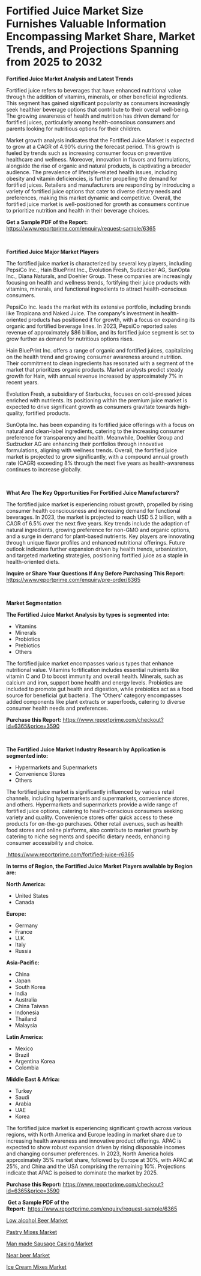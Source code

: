 <p><h1>Fortified Juice Market Size Furnishes Valuable Information Encompassing Market Share, Market Trends, and Projections Spanning from 2025 to 2032</h1></p><p><strong>Fortified Juice Market Analysis and Latest Trends</strong></p>
<p><p>Fortified juice refers to beverages that have enhanced nutritional value through the addition of vitamins, minerals, or other beneficial ingredients. This segment has gained significant popularity as consumers increasingly seek healthier beverage options that contribute to their overall well-being. The growing awareness of health and nutrition has driven demand for fortified juices, particularly among health-conscious consumers and parents looking for nutritious options for their children.</p><p>Market growth analysis indicates that the Fortified Juice Market is expected to grow at a CAGR of 4.90% during the forecast period. This growth is fueled by trends such as increasing consumer focus on preventive healthcare and wellness. Moreover, innovation in flavors and formulations, alongside the rise of organic and natural products, is captivating a broader audience. The prevalence of lifestyle-related health issues, including obesity and vitamin deficiencies, is further propelling the demand for fortified juices. Retailers and manufacturers are responding by introducing a variety of fortified juice options that cater to diverse dietary needs and preferences, making this market dynamic and competitive. Overall, the fortified juice market is well-positioned for growth as consumers continue to prioritize nutrition and health in their beverage choices.</p></p>
<p><strong>Get a Sample PDF of the Report:&nbsp;</strong> <a href="https://www.reportprime.com/enquiry/request-sample/6365?utm_campaign=1848&utm_medium=2&utm_source=Github&utm_content=ia&utm_term=19032025&utm_id=fortified-juice">https://www.reportprime.com/enquiry/request-sample/6365</a></p>
<p>&nbsp;</p>
<p><strong>Fortified Juice Major Market Players</strong></p>
<p><p>The fortified juice market is characterized by several key players, including PepsiCo Inc., Hain BluePrint Inc., Evolution Fresh, Sudzucker AG, SunOpta Inc., Diana Naturals, and Doehler Group. These companies are increasingly focusing on health and wellness trends, fortifying their juice products with vitamins, minerals, and functional ingredients to attract health-conscious consumers.</p><p>PepsiCo Inc. leads the market with its extensive portfolio, including brands like Tropicana and Naked Juice. The company's investment in health-oriented products has positioned it for growth, with a focus on expanding its organic and fortified beverage lines. In 2023, PepsiCo reported sales revenue of approximately $86 billion, and its fortified juice segment is set to grow further as demand for nutritious options rises.</p><p>Hain BluePrint Inc. offers a range of organic and fortified juices, capitalizing on the health trend and growing consumer awareness around nutrition. Their commitment to clean ingredients has resonated with a segment of the market that prioritizes organic products. Market analysts predict steady growth for Hain, with annual revenue increased by approximately 7% in recent years.</p><p>Evolution Fresh, a subsidiary of Starbucks, focuses on cold-pressed juices enriched with nutrients. Its positioning within the premium juice market is expected to drive significant growth as consumers gravitate towards high-quality, fortified products.</p><p>SunOpta Inc. has been expanding its fortified juice offerings with a focus on natural and clean-label ingredients, catering to the increasing consumer preference for transparency and health. Meanwhile, Doehler Group and Sudzucker AG are enhancing their portfolios through innovative formulations, aligning with wellness trends. Overall, the fortified juice market is projected to grow significantly, with a compound annual growth rate (CAGR) exceeding 8% through the next five years as health-awareness continues to increase globally.</p></p>
<p>&nbsp;</p>
<p><strong>What Are The Key Opportunities For Fortified Juice Manufacturers?</strong></p>
<p><p>The fortified juice market is experiencing robust growth, propelled by rising consumer health consciousness and increasing demand for functional beverages. In 2023, the market is projected to reach USD 5.2 billion, with a CAGR of 6.5% over the next five years. Key trends include the adoption of natural ingredients, growing preference for non-GMO and organic options, and a surge in demand for plant-based nutrients. Key players are innovating through unique flavor profiles and enhanced nutritional offerings. Future outlook indicates further expansion driven by health trends, urbanization, and targeted marketing strategies, positioning fortified juice as a staple in health-oriented diets.</p></p>
<p><strong>Inquire or Share Your Questions If Any Before Purchasing This Report:</strong> <a href="https://www.reportprime.com/enquiry/pre-order/6365?utm_campaign=1848&utm_medium=2&utm_source=Github&utm_content=ia&utm_term=19032025&utm_id=fortified-juice">https://www.reportprime.com/enquiry/pre-order/6365</a></p>
<p>&nbsp;</p>
<p><strong>Market Segmentation</strong></p>
<p><strong>The Fortified Juice Market Analysis by types is segmented into:</strong></p>
<p><ul><li>Vitamins</li><li>Minerals</li><li>Probiotics</li><li>Prebiotics</li><li>Others</li></ul></p>
<p><p>The fortified juice market encompasses various types that enhance nutritional value. Vitamins fortification includes essential nutrients like vitamin C and D to boost immunity and overall health. Minerals, such as calcium and iron, support bone health and energy levels. Probiotics are included to promote gut health and digestion, while prebiotics act as a food source for beneficial gut bacteria. The 'Others' category encompasses added components like plant extracts or superfoods, catering to diverse consumer health needs and preferences.</p></p>
<p><strong>Purchase this Report:&nbsp;</strong><a href="https://www.reportprime.com/checkout?id=6365&price=3590&utm_campaign=1848&utm_medium=2&utm_source=Github&utm_content=ia&utm_term=19032025&utm_id=fortified-juice">https://www.reportprime.com/checkout?id=6365&price=3590</a></p>
<p>&nbsp;</p>
<p><strong>The Fortified Juice Market Industry Research by Application is segmented into:</strong></p>
<p><ul><li>Hypermarkets and Supermarkets</li><li>Convenience Stores</li><li>Others</li></ul></p>
<p><p>The fortified juice market is significantly influenced by various retail channels, including hypermarkets and supermarkets, convenience stores, and others. Hypermarkets and supermarkets provide a wide range of fortified juice options, catering to health-conscious consumers seeking variety and quality. Convenience stores offer quick access to these products for on-the-go purchases. Other retail avenues, such as health food stores and online platforms, also contribute to market growth by catering to niche segments and specific dietary needs, enhancing consumer accessibility and choice.</p></p>
<p><a href="https://www.reportprime.com/fortified-juice-r6365?utm_campaign=1848&utm_medium=2&utm_source=Github&utm_content=ia&utm_term=19032025&utm_id=fortified-juice">&nbsp;https://www.reportprime.com/fortified-juice-r6365</a></p>
<p><strong>In terms of Region, the Fortified Juice Market Players available by Region are:</strong></p>
<p>
    <p> <strong> North America: </strong>
        <ul>
            <li>United States</li>
            <li>Canada</li>
        </ul>
        </p> 
    <p> <strong> Europe: </strong>
        <ul>
            <li>Germany</li>
            <li>France</li>
            <li>U.K.</li>
            <li>Italy</li>
            <li>Russia</li>
        </ul>
        </p> 
    <p> <strong> Asia-Pacific: </strong>
        <ul>
            <li>China</li>
            <li>Japan</li>
            <li>South Korea</li>
            <li>India</li>
            <li>Australia</li>
            <li>China Taiwan</li>
            <li>Indonesia</li>
            <li>Thailand</li>
            <li>Malaysia</li>
        </ul>
        </p> 
    <p> <strong> Latin America: </strong>
        <ul>
            <li>Mexico</li>
            <li>Brazil</li>
            <li>Argentina Korea</li>
            <li>Colombia</li>
        </ul>
        </p> 
    <p> <strong> Middle East & Africa: </strong>
        <ul>
            <li>Turkey</li>
            <li>Saudi</li>
            <li>Arabia</li>
            <li>UAE</li>
            <li>Korea</li>
        </ul>
    </p>
    </p>
<p><p>The fortified juice market is experiencing significant growth across various regions, with North America and Europe leading in market share due to increasing health awareness and innovative product offerings. APAC is expected to show robust expansion driven by rising disposable incomes and changing consumer preferences. In 2023, North America holds approximately 35% market share, followed by Europe at 30%, with APAC at 25%, and China and the USA comprising the remaining 10%. Projections indicate that APAC is poised to dominate the market by 2025.</p></p>
<p><strong>Purchase this Report: </strong><a href="https://www.reportprime.com/checkout?id=6365&price=3590&utm_campaign=1848&utm_medium=2&utm_source=Github&utm_content=ia&utm_term=19032025&utm_id=fortified-juice">https://www.reportprime.com/checkout?id=6365&price=3590</a></p>
<p>&nbsp;<strong>Get a Sample PDF of the Report:&nbsp;&nbsp;</strong><a href="https://www.reportprime.com/enquiry/request-sample/6365?utm_campaign=1848&utm_medium=2&utm_source=Github&utm_content=ia&utm_term=19032025&utm_id=fortified-juice">https://www.reportprime.com/enquiry/request-sample/6365</a></p>
<p><strong></strong></p>
<p><p><a href="https://github.com/bibzmuiko/Market-Research-Report-List-1/blob/main/low-alcohol-beer-market.md?utm_campaign=1848&utm_medium=2&utm_source=Github&utm_content=ia&utm_term=19032025&utm_id=fortified-juice">Low alcohol Beer Market</a></p><p><a href="https://github.com/ikokwuihepa/Market-Research-Report-List-1/blob/main/pastry-mixes-market.md?utm_campaign=1848&utm_medium=2&utm_source=Github&utm_content=ia&utm_term=19032025&utm_id=fortified-juice">Pastry Mixes Market</a></p><p><a href="https://github.com/vaeilabin/Market-Research-Report-List-1/blob/main/man-made-sausage-casing-market.md?utm_campaign=1848&utm_medium=2&utm_source=Github&utm_content=ia&utm_term=19032025&utm_id=fortified-juice">Man made Sausage Casing Market</a></p><p><a href="https://github.com/linnuripat/Market-Research-Report-List-1/blob/main/near-beer-market.md?utm_campaign=1848&utm_medium=2&utm_source=Github&utm_content=ia&utm_term=19032025&utm_id=fortified-juice">Near beer Market</a></p><p><a href="https://github.com/kumadenthela/Market-Research-Report-List-1/blob/main/ice-cream-mixes-market.md?utm_campaign=1848&utm_medium=2&utm_source=Github&utm_content=ia&utm_term=19032025&utm_id=fortified-juice">Ice Cream Mixes Market</a></p></p>